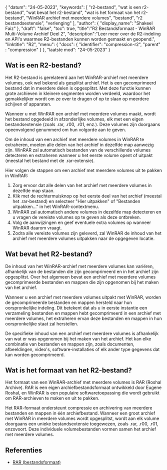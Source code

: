 {
"datum": "24-05-2023",
  "keywords": [
"r2-bestand",
"wat is een r2-bestand",
"wat bevat het r2-bestand",
"wat is het formaat van het r2-bestand",
"WinRAR archief met meerdere volumes",
"bestand",
"r2 bestandsextensie",
"verlenging"
],
  "author": {
"display_name": "Shakeel Faiz"
},
"draft": "false",
"toc": true,
"title":"R2 Bestandsformaat - WinRAR Multi-Volume Archief Deel 2",
  "description":"Leer meer over de R2-indeling en API's waarmee R2-bestanden kunnen worden gemaakt en geopend.",
"linktitle": "R2",
  "menu": {
    "docs": {
      "identifier": "compression-r2",
"parent" : "compression"
}
},
"laatste mod": "24-05-2023"
}

## Wat is een R2-bestand?

Het R2-bestand is gerelateerd aan het WinRAR-archief met meerdere volumes, ook wel bekend als gesplitst archief. Het is een gecomprimeerd bestand dat in meerdere delen is opgesplitst. Met deze functie kunnen grote archieven in kleinere segmenten worden verdeeld, waardoor het gemakkelijker wordt om ze over te dragen of op te slaan op meerdere schijven of apparaten.

Wanneer u met WinRAR een archief met meerdere volumes maakt, wordt het bestand opgedeeld in afzonderlijke volumes, elk met een eigen bestandsextensie (zoals .rar, .r00, .r01, enz.). Deze volumes zijn doorgaans opeenvolgend genummerd om hun volgorde aan te geven.

Om de inhoud van een archief met meerdere volumes in WinRAR te extraheren, moeten alle delen van het archief in dezelfde map aanwezig zijn. WinRAR zal automatisch bestanden van de verschillende volumes detecteren en extraheren wanneer u het eerste volume opent of uitpakt (meestal het bestand met de .rar-extensie).

Hier volgen de stappen om een archief met meerdere volumes uit te pakken in WinRAR:

1. Zorg ervoor dat alle delen van het archief met meerdere volumes in dezelfde map staan.
2. Klik met de rechtermuisknop op het eerste deel van het archief (meestal het .rar-bestand) en selecteer "Hier uitpakken" of "Bestanden uitpakken..." in het WinRAR-contextmenu.
3. WinRAR zal automatisch andere volumes in dezelfde map detecteren en u vragen de vereiste volumes op te geven als deze ontbreken.
4. Volg de aanwijzingen en geef eventuele extra volumes op wanneer WinRAR daarom vraagt.
5. Zodra alle vereiste volumes zijn geleverd, zal WinRAR de inhoud van het archief met meerdere volumes uitpakken naar de opgegeven locatie.

## Wat bevat het R2-bestand?

De inhoud van het WinRAR-archief met meerdere volumes kan variëren, afhankelijk van de bestanden die zijn gecomprimeerd en in het archief zijn opgesplitst. Over het algemeen bevat een archief met meerdere volumes gecomprimeerde bestanden en mappen die zijn opgenomen bij het maken van het archief.

Wanneer u een archief met meerdere volumes uitpakt met WinRAR, worden de gecomprimeerde bestanden en mappen hersteld naar hun oorspronkelijke indeling. Dit betekent dat als u in eerste instantie een verzameling bestanden en mappen hebt gecomprimeerd in een archief met meerdere volumes, het extraheren ervan deze bestanden en mappen in hun oorspronkelijke staat zal herstellen.

De specifieke inhoud van een archief met meerdere volumes is afhankelijk van wat er was opgenomen bij het maken van het archief. Het kan elke combinatie van bestanden en mappen zijn, zoals documenten, afbeeldingen, video's, software-installaties of elk ander type gegevens dat kan worden gecomprimeerd.

## Wat is het formaat van het R2-bestand?

Het formaat van een WinRAR-archief met meerdere volumes is RAR (Roshal Archive). RAR is een eigen archiefbestandsformaat ontwikkeld door Eugene Roshal, en WinRAR is een populaire softwaretoepassing die wordt gebruikt om RAR-archieven te maken en uit te pakken.

Het RAR-formaat ondersteunt compressie en archivering van meerdere bestanden en mappen in één archiefbestand. Wanneer een groot archief met WinRAR in meerdere volumes wordt opgesplitst, wordt aan elk volume doorgaans een unieke bestandsextensie toegewezen, zoals .rar, .r00, .r01, enzovoort. Deze individuele volumebestanden vormen samen het archief met meerdere volumes.

## Referenties
* [RAR (bestandsformaat)](https://en.wikipedia.org/wiki/RAR_(file_format))

